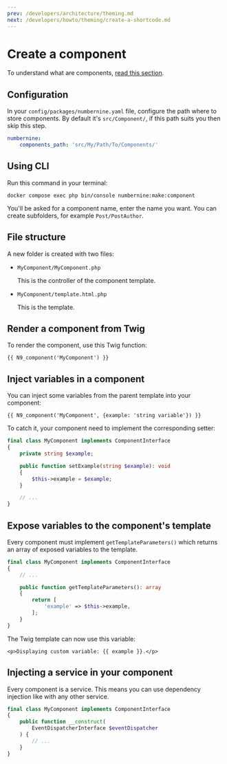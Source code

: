 ```yaml
---
prev: /developers/architecture/theming.md
next: /developers/howto/theming/create-a-shortcode.md
---
```


# Create a component

To understand what are components, [read this section](/developers/architecture/theming.md#components).

## Configuration

In your `config/packages/numbernine.yaml` file, configure the path where to store components.
By default it's `src/Component/`, if this path suits you then skip this step.

```yaml
numbernine:
    components_path: 'src/My/Path/To/Components/'
```

## Using CLI

Run this command in your terminal:
```bash:no-line-numbers
docker compose exec php bin/console numbernine:make:component
```

You'll be asked for a component name, enter the name you want.
You can create subfolders, for example `Post/PostAuthor`.

## File structure

A new folder is created with two files:

* `MyComponent/MyComponent.php`

  This is the controller of the component template.

* `MyComponent/template.html.php`

  This is the template.

## Render a component from Twig

To render the component, use this Twig function:

```twig:no-line-numbers
{{ N9_component('MyComponent') }}
```

## Inject variables in a component

You can inject some variables from the parent template into your component:

```twig:no-line-numbers
{{ N9_component('MyComponent', {example: 'string variable'}) }}
```

To catch it, your component need to implement the corresponding setter:

```php
final class MyComponent implements ComponentInterface
{
    private string $example;

    public function setExample(string $example): void
    {
        $this->example = $example;
    }

    // ...
}
```

## Expose variables to the component's template

Every component must implement `getTemplateParameters()` which returns an array of exposed
variables to the template.

```php
final class MyComponent implements ComponentInterface
{
    // ...

    public function getTemplateParameters(): array
    {
        return [
            'example' => $this->example,
        ];
    }
}
```

The Twig template can now use this variable:

```twig:no-line-numbers
<p>Displaying custom variable: {{ example }}.</p>
```

## Injecting a service in your component

Every component is a service. This means you can use dependency injection like with any other service.

```php
final class MyComponent implements ComponentInterface
{
    public function __construct(
        EventDispatcherInterface $eventDispatcher
    ) {
        // ...
    }
}
```
